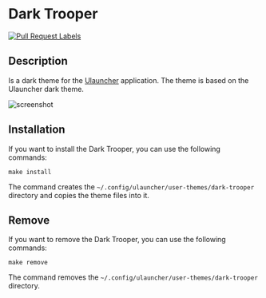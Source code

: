 # Dark Trooper

[![Pull Request Labels](https://github.com/gowizzard/dark-trooper/actions/workflows/pull-request-labels.yml/badge.svg)](https://github.com/gowizzard/dark-trooper/actions/workflows/pull-request-labels.yml)

## Description

Is a dark theme for the [Ulauncher](https://ulauncher.io/) application. The theme is based on the Ulauncher dark theme.

![screenshot](https://github.com/gowizzard/dark-trooper/assets/30717818/e400df96-5e17-4d26-836c-0fa0a4954748)

## Installation

If you want to install the Dark Trooper, you can use the following commands:

```shell
make install
```

The command creates the `~/.config/ulauncher/user-themes/dark-trooper` directory and copies the theme files into it.

## Remove

If you want to remove the Dark Trooper, you can use the following commands:

```shell
make remove
```

The command removes the `~/.config/ulauncher/user-themes/dark-trooper` directory.
